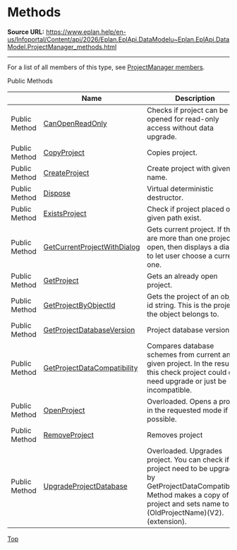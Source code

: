 # Methods

**Source URL:** https://www.eplan.help/en-us/Infoportal/Content/api/2026/Eplan.EplApi.DataModelu~Eplan.EplApi.DataModel.ProjectManager_methods.html

---

For a list of all members of this type, see [ProjectManager members](Eplan.EplApi.DataModelu~Eplan.EplApi.DataModel.ProjectManager_members.html).

Public Methods

|  | Name | Description |
| --- | --- | --- |
| Public Method | [CanOpenReadOnly](Eplan.EplApi.DataModelu~Eplan.EplApi.DataModel.ProjectManager~CanOpenReadOnly.html) | Checks if project can be opened for read-only access without data upgrade. |
| Public Method | [CopyProject](Eplan.EplApi.DataModelu~Eplan.EplApi.DataModel.ProjectManager~CopyProject.html) | Copies project. |
| Public Method | [CreateProject](Eplan.EplApi.DataModelu~Eplan.EplApi.DataModel.ProjectManager~CreateProject.html) | Create project with given name. |
| Public Method | [Dispose](Eplan.EplApi.DataModelu~Eplan.EplApi.DataModel.ProjectManager~Dispose().html) | Virtual deterministic destructor. |
| Public Method | [ExistsProject](Eplan.EplApi.DataModelu~Eplan.EplApi.DataModel.ProjectManager~ExistsProject.html) | Check if project placed on given path exist. |
| Public Method | [GetCurrentProjectWithDialog](Eplan.EplApi.DataModelu~Eplan.EplApi.DataModel.ProjectManager~GetCurrentProjectWithDialog.html) | Gets current project. If there are more than one project open, then displays a dialog to let user choose a current one. |
| Public Method | [GetProject](Eplan.EplApi.DataModelu~Eplan.EplApi.DataModel.ProjectManager~GetProject.html) | Gets an already open project. |
| Public Method | [GetProjectByObjectId](Eplan.EplApi.DataModelu~Eplan.EplApi.DataModel.ProjectManager~GetProjectByObjectId.html) | Gets the project of an object id string. This is the project the object belongs to. |
| Public Method | [GetProjectDatabaseVersion](Eplan.EplApi.DataModelu~Eplan.EplApi.DataModel.ProjectManager~GetProjectDatabaseVersion.html) | Project database version. |
| Public Method | [GetProjectDataCompatibility](Eplan.EplApi.DataModelu~Eplan.EplApi.DataModel.ProjectManager~GetProjectDataCompatibility.html) | Compares database schemes from current and given project. In the result of this check project could ok , need upgrade or just be incompatible. |
| Public Method | [OpenProject](Eplan.EplApi.DataModelu~Eplan.EplApi.DataModel.ProjectManager~OpenProject.html) | Overloaded. Opens a project in the requested mode if possible. |
| Public Method | [RemoveProject](Eplan.EplApi.DataModelu~Eplan.EplApi.DataModel.ProjectManager~RemoveProject.html) | Removes project |
| Public Method | [UpgradeProjectDatabase](Eplan.EplApi.DataModelu~Eplan.EplApi.DataModel.ProjectManager~UpgradeProjectDatabase.html) | Overloaded. Upgrades project. You can check if project need to be upgrade by GetProjectDataCompatibility. Method makes a copy of old project and sets name to (OldProjectName)(V2).(extension). |

[Top](#top)
